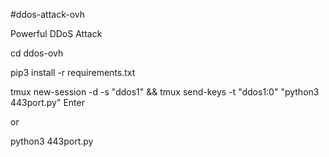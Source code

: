 #ddos-attack-ovh

Powerful DDoS Attack

cd ddos-ovh

pip3 install -r requirements.txt

tmux new-session -d -s "ddos1" && tmux send-keys -t "ddos1:0" "python3 443port.py" Enter

or

python3 443port.py
